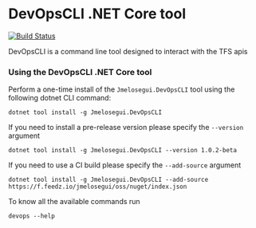 # DevOpsCLI .NET Core tool

[![Build Status](https://dev.azure.com/elosegui/OSS/_apis/build/status/jmelosegui.DevOps-CLI?branchName=master)](https://dev.azure.com/elosegui/OSS/_build/latest?definitionId=2&branchName=master)

DevOpsCLI is a command line tool designed to interact with the TFS apis


### Using the DevOpsCLI .NET Core tool

Perform a one-time install of the `Jmelosegui.DevOpsCLI` tool using the following dotnet CLI command:

```
dotnet tool install -g Jmelosegui.DevOpsCLI
```

If you need to install a pre-release version please specify the `--version` argument

```
dotnet tool install -g Jmelosegui.DevOpsCLI --version 1.0.2-beta
```

If you need to use a CI build please specify the `--add-source` argument

```
dotnet tool install -g Jmelosegui.DevOpsCLI --add-source https://f.feedz.io/jmelosegui/oss/nuget/index.json
```

To know all the available commands run

```
devops --help
```
